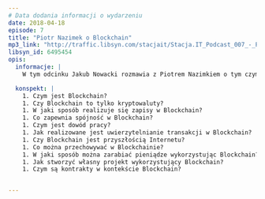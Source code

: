 ```yaml
---
# Data dodania informacji o wydarzeniu
date: 2018-04-18
episode: 7
title: "Piotr Nazimek o Blockchain"
mp3_link: "http://traffic.libsyn.com/stacjait/Stacja.IT_Podcast_007_-_Piotr_Nazimek_o_Blockchain.mp3"
libsyn_id: 6495454
opis:
  informacje: |
    W tym odcinku Jakub Nowacki rozmawia z Piotrem Nazimkiem o tym czym jest Blockchain - jaki jest związek Blockchain z kryptowalutami i czy ta technologia jest rzeczywiście przyszłością Internetu? 

  konspekt: |
    1. Czym jest Blockchain?
    1. Czy Blockchain to tylko kryptowaluty?
    1. W jaki sposób realizuje się zapisy w Blockchain?
    1. Co zapewnia spójność w Blockchain?
    1. Czym jest dowód pracy?
    1. Jak realizowane jest uwierzytelnianie transakcji w Blockchain?
    1. Czy Blockchain jest przyszłością Internetu?
    1. Co można przechowywać w Blockchainie?
    1. W jaki sposób można zarabiać pieniądze wykorzystując Blockchain?
    1. Jak stworzyć własny projekt wykorzystujący Blockchain?
    1. Czym są kontrakty w kontekście Blockchain?


---
```

